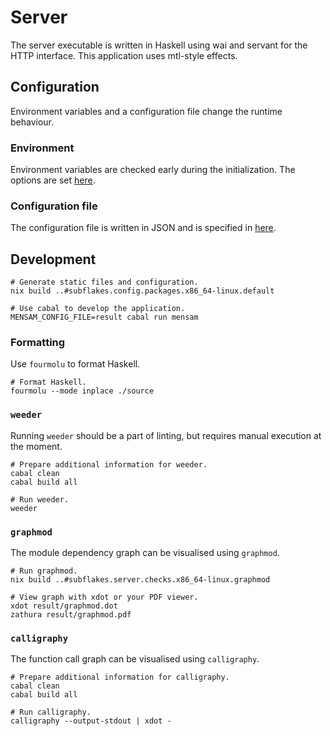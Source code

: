 # Server

The server executable is written in Haskell using wai and servant for the HTTP interface.
This application uses mtl-style effects.

## Configuration

Environment variables and a configuration file change the runtime behaviour.

### Environment

Environment variables are checked early during the initialization.
The options are set [here](./source/library/Mensam/Environment.hs).

### Configuration file

The configuration file is written in JSON and is specified in [here](./source/library/Mensam/Configuration.hs).

## Development

```
# Generate static files and configuration.
nix build ..#subflakes.config.packages.x86_64-linux.default

# Use cabal to develop the application.
MENSAM_CONFIG_FILE=result cabal run mensam
```

### Formatting

Use `fourmolu` to format Haskell.

```
# Format Haskell.
fourmolu --mode inplace ./source
```

### `weeder`

Running `weeder` should be a part of linting, but requires manual execution at the moment.

```
# Prepare additional information for weeder.
cabal clean
cabal build all

# Run weeder.
weeder
```

### `graphmod`

The module dependency graph can be visualised using `graphmod`.

```
# Run graphmod.
nix build ..#subflakes.server.checks.x86_64-linux.graphmod

# View graph with xdot or your PDF viewer.
xdot result/graphmod.dot
zathura result/graphmod.pdf
```

### `calligraphy`

The function call graph can be visualised using `calligraphy`.

```
# Prepare additional information for calligraphy.
cabal clean
cabal build all

# Run calligraphy.
calligraphy --output-stdout | xdot -
```
